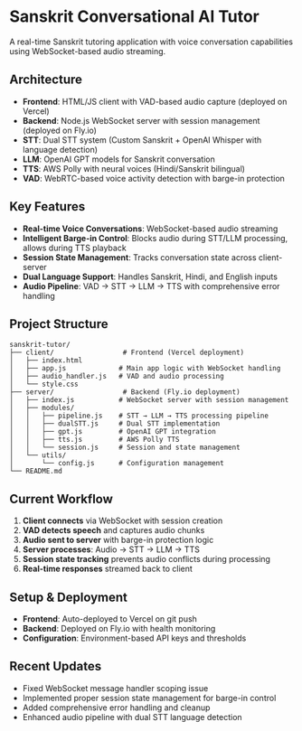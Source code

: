 # Sanskrit Conversational AI Tutor

A real-time Sanskrit tutoring application with voice conversation capabilities using WebSocket-based audio streaming.

## Architecture

- **Frontend**: HTML/JS client with VAD-based audio capture (deployed on Vercel)
- **Backend**: Node.js WebSocket server with session management (deployed on Fly.io)
- **STT**: Dual STT system (Custom Sanskrit + OpenAI Whisper with language detection)
- **LLM**: OpenAI GPT models for Sanskrit conversation
- **TTS**: AWS Polly with neural voices (Hindi/Sanskrit bilingual)
- **VAD**: WebRTC-based voice activity detection with barge-in protection

## Key Features

- **Real-time Voice Conversations**: WebSocket-based audio streaming
- **Intelligent Barge-in Control**: Blocks audio during STT/LLM processing, allows during TTS playback
- **Session State Management**: Tracks conversation state across client-server
- **Dual Language Support**: Handles Sanskrit, Hindi, and English inputs
- **Audio Pipeline**: VAD → STT → LLM → TTS with comprehensive error handling

## Project Structure

```
sanskrit-tutor/
├── client/                 # Frontend (Vercel deployment)
│   ├── index.html
│   ├── app.js             # Main app logic with WebSocket handling
│   ├── audio_handler.js   # VAD and audio processing
│   └── style.css
├── server/                 # Backend (Fly.io deployment)
│   ├── index.js           # WebSocket server with session management
│   ├── modules/
│   │   ├── pipeline.js    # STT → LLM → TTS processing pipeline
│   │   ├── dualSTT.js     # Dual STT implementation
│   │   ├── gpt.js         # OpenAI GPT integration
│   │   ├── tts.js         # AWS Polly TTS
│   │   └── session.js     # Session and state management
│   └── utils/
│       └── config.js      # Configuration management
└── README.md
```

## Current Workflow

1. **Client connects** via WebSocket with session creation
2. **VAD detects speech** and captures audio chunks
3. **Audio sent to server** with barge-in protection logic
4. **Server processes**: Audio → STT → LLM → TTS
5. **Session state tracking** prevents audio conflicts during processing
6. **Real-time responses** streamed back to client

## Setup & Deployment

- **Frontend**: Auto-deployed to Vercel on git push
- **Backend**: Deployed on Fly.io with health monitoring
- **Configuration**: Environment-based API keys and thresholds

## Recent Updates

- Fixed WebSocket message handler scoping issue
- Implemented proper session state management for barge-in control
- Added comprehensive error handling and cleanup
- Enhanced audio pipeline with dual STT language detection
